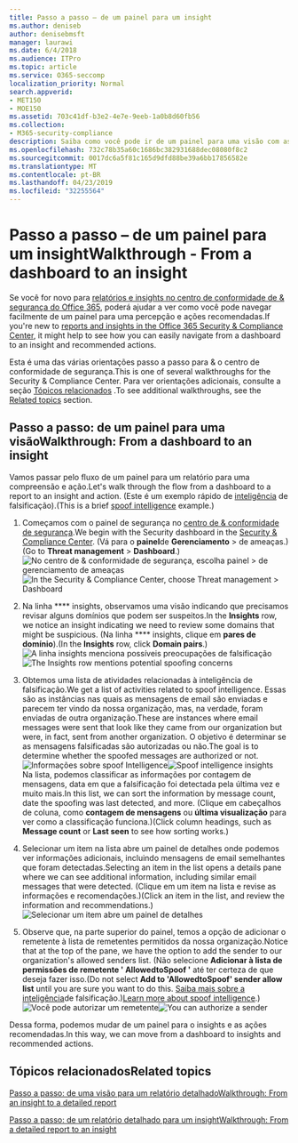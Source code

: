```yaml
---
title: Passo a passo – de um painel para um insight
ms.author: deniseb
author: denisebmsft
manager: laurawi
ms.date: 6/4/2018
ms.audience: ITPro
ms.topic: article
ms.service: O365-seccomp
localization_priority: Normal
search.appverid:
- MET150
- MOE150
ms.assetid: 703c41df-b3e2-4e7e-9eeb-1a0b8d60fb56
ms.collection:
- M365-security-compliance
description: Saiba como você pode ir de um painel para uma visão com as ações recomendadas no &amp; centro de conformidade de segurança.
ms.openlocfilehash: 732c78b35a60c1686bc382931688dec08080f8c2
ms.sourcegitcommit: 0017dc6a5f81c165d9dfd88be39a6bb17856582e
ms.translationtype: MT
ms.contentlocale: pt-BR
ms.lasthandoff: 04/23/2019
ms.locfileid: "32255564"
---
```

# <a name="walkthrough---from-a-dashboard-to-an-insight"></a><span data-ttu-id="61a8b-103">Passo a passo – de um painel para um insight</span><span class="sxs-lookup"><span data-stu-id="61a8b-103">Walkthrough - From a dashboard to an insight</span></span>

<span data-ttu-id="61a8b-104">Se você for novo para [relatórios e insights no centro de conformidade de &amp; segurança do Office 365](reports-and-insights-in-security-and-compliance.md), poderá ajudar a ver como você pode navegar facilmente de um painel para uma percepção e ações recomendadas.</span><span class="sxs-lookup"><span data-stu-id="61a8b-104">If you're new to [reports and insights in the Office 365 Security &amp; Compliance Center](reports-and-insights-in-security-and-compliance.md), it might help to see how you can easily navigate from a dashboard to an insight and recommended actions.</span></span> 
  
<span data-ttu-id="61a8b-105">Esta é uma das várias orientações passo a passo para &amp; o centro de conformidade de segurança.</span><span class="sxs-lookup"><span data-stu-id="61a8b-105">This is one of several walkthroughs for the Security &amp; Compliance Center.</span></span> <span data-ttu-id="61a8b-106">Para ver orientações adicionais, consulte a seção [Tópicos relacionados](#related-topics) .</span><span class="sxs-lookup"><span data-stu-id="61a8b-106">To see additional walkthroughs, see the [Related topics](#related-topics) section.</span></span> 
  
## <a name="walkthrough-from-a-dashboard-to-an-insight"></a><span data-ttu-id="61a8b-107">Passo a passo: de um painel para uma visão</span><span class="sxs-lookup"><span data-stu-id="61a8b-107">Walkthrough: From a dashboard to an insight</span></span>

<span data-ttu-id="61a8b-108">Vamos passar pelo fluxo de um painel para um relatório para uma compreensão e ação.</span><span class="sxs-lookup"><span data-stu-id="61a8b-108">Let's walk through the flow from a dashboard to a report to an insight and action.</span></span> <span data-ttu-id="61a8b-109">(Este é um exemplo rápido de [inteligência](learn-about-spoof-intelligence.md) de falsificação).</span><span class="sxs-lookup"><span data-stu-id="61a8b-109">(This is a brief [spoof intelligence](learn-about-spoof-intelligence.md) example.)</span></span> 
  
1. <span data-ttu-id="61a8b-110">Começamos com o painel de segurança no [centro de &amp; conformidade de segurança](https://protection.office.com).</span><span class="sxs-lookup"><span data-stu-id="61a8b-110">We begin with the Security dashboard in the [Security &amp; Compliance Center](https://protection.office.com).</span></span> <span data-ttu-id="61a8b-111">(Vá para o **painel**de **Gerenciamento** \> de ameaças.)</span><span class="sxs-lookup"><span data-stu-id="61a8b-111">(Go to **Threat management** \> **Dashboard**.)</span></span><br><span data-ttu-id="61a8b-112">![No centro de &amp; conformidade de segurança, escolha painel \> de gerenciamento de ameaças](media/05a38660-eb13-4960-a266-11809c453d95.png)</span><span class="sxs-lookup"><span data-stu-id="61a8b-112">![In the Security &amp; Compliance Center, choose Threat management \> Dashboard](media/05a38660-eb13-4960-a266-11809c453d95.png)</span></span><br>
  
2. <span data-ttu-id="61a8b-113">Na linha \*\*\*\* insights, observamos uma visão indicando que precisamos revisar alguns domínios que podem ser suspeitos.</span><span class="sxs-lookup"><span data-stu-id="61a8b-113">In the **Insights** row, we notice an insight indicating we need to review some domains that might be suspicious.</span></span> <span data-ttu-id="61a8b-114">(Na linha \*\*\*\* insights, clique em **pares de domínio**).</span><span class="sxs-lookup"><span data-stu-id="61a8b-114">(In the **Insights** row, click **Domain pairs**.)</span></span><br><span data-ttu-id="61a8b-115">![A linha insights menciona possíveis preocupações de falsificação](media/dd1d0cb3-3201-45d7-b41d-18a0944fe85d.png)</span><span class="sxs-lookup"><span data-stu-id="61a8b-115">![The Insights row mentions potential spoofing concerns](media/dd1d0cb3-3201-45d7-b41d-18a0944fe85d.png)</span></span><br>
  
3. <span data-ttu-id="61a8b-116">Obtemos uma lista de atividades relacionadas à inteligência de falsificação.</span><span class="sxs-lookup"><span data-stu-id="61a8b-116">We get a list of activities related to spoof intelligence.</span></span> <span data-ttu-id="61a8b-117">Essas são as instâncias nas quais as mensagens de email são enviadas e parecem ter vindo da nossa organização, mas, na verdade, foram enviadas de outra organização.</span><span class="sxs-lookup"><span data-stu-id="61a8b-117">These are instances where email messages were sent that look like they came from our organization but were, in fact, sent from another organization.</span></span> <span data-ttu-id="61a8b-118">O objetivo é determinar se as mensagens falsificadas são autorizadas ou não.</span><span class="sxs-lookup"><span data-stu-id="61a8b-118">The goal is to determine whether the spoofed messages are authorized or not.</span></span><br><span data-ttu-id="61a8b-119">![Informações sobre spoof Intelligence](media/a2e2b4fd-0c1e-499f-8401-cf3089da82fa.png)</span><span class="sxs-lookup"><span data-stu-id="61a8b-119">![Spoof intelligence insights](media/a2e2b4fd-0c1e-499f-8401-cf3089da82fa.png)</span></span><br><span data-ttu-id="61a8b-120">Na lista, podemos classificar as informações por contagem de mensagens, data em que a falsificação foi detectada pela última vez e muito mais.</span><span class="sxs-lookup"><span data-stu-id="61a8b-120">In this list, we can sort the information by message count, date the spoofing was last detected, and more.</span></span> <span data-ttu-id="61a8b-121">(Clique em cabeçalhos de coluna, como **contagem de mensagens** ou **última visualização** para ver como a classificação funciona.)</span><span class="sxs-lookup"><span data-stu-id="61a8b-121">(Click column headings, such as **Message count** or **Last seen** to see how sorting works.)</span></span> 
    
4. <span data-ttu-id="61a8b-122">Selecionar um item na lista abre um painel de detalhes onde podemos ver informações adicionais, incluindo mensagens de email semelhantes que foram detectadas.</span><span class="sxs-lookup"><span data-stu-id="61a8b-122">Selecting an item in the list opens a details pane where we can see additional information, including similar email messages that were detected.</span></span> <span data-ttu-id="61a8b-123">(Clique em um item na lista e revise as informações e recomendações.)</span><span class="sxs-lookup"><span data-stu-id="61a8b-123">(Click an item in the list, and review the information and recommendations.)</span></span><br>![Selecionar um item abre um painel de detalhes](media/7ad1faa5-6ca2-474e-a609-eb275e0a8e59.png)<br>
  
5. <span data-ttu-id="61a8b-125">Observe que, na parte superior do painel, temos a opção de adicionar o remetente à lista de remetentes permitidos da nossa organização.</span><span class="sxs-lookup"><span data-stu-id="61a8b-125">Notice that at the top of the pane, we have the option to add the sender to our organization's allowed senders list.</span></span> <span data-ttu-id="61a8b-126">(Não selecione **Adicionar à lista de permissões de remetente ' AllowedtoSpoof '** até ter certeza de que deseja fazer isso.</span><span class="sxs-lookup"><span data-stu-id="61a8b-126">(Do not select **Add to 'AllowedtoSpoof' sender allow list** until you are sure you want to do this.</span></span> <span data-ttu-id="61a8b-127">[Saiba mais sobre a inteligência](learn-about-spoof-intelligence.md)de falsificação.)</span><span class="sxs-lookup"><span data-stu-id="61a8b-127">[Learn more about spoof intelligence](learn-about-spoof-intelligence.md).)</span></span><br><span data-ttu-id="61a8b-128">![Você pode autorizar um remetente](media/caf0c20a-6047-486d-8060-5a229a3de49f.png)</span><span class="sxs-lookup"><span data-stu-id="61a8b-128">![You can authorize a sender](media/caf0c20a-6047-486d-8060-5a229a3de49f.png)</span></span>
  
<span data-ttu-id="61a8b-129">Dessa forma, podemos mudar de um painel para o insights e as ações recomendadas.</span><span class="sxs-lookup"><span data-stu-id="61a8b-129">In this way, we can move from a dashboard to insights and recommended actions.</span></span>
  
## <a name="related-topics"></a><span data-ttu-id="61a8b-130">Tópicos relacionados</span><span class="sxs-lookup"><span data-stu-id="61a8b-130">Related topics</span></span>

[<span data-ttu-id="61a8b-131">Passo a passo: de uma visão para um relatório detalhado</span><span class="sxs-lookup"><span data-stu-id="61a8b-131">Walkthrough: From an insight to a detailed report</span></span>](from-an-insight-to-a-detailed-report.md)
  
[<span data-ttu-id="61a8b-132">Passo a passo: de um relatório detalhado para um insight</span><span class="sxs-lookup"><span data-stu-id="61a8b-132">Walkthrough: From a detailed report to an insight</span></span>](from-a-detailed-report-to-an-insight.md)
  

